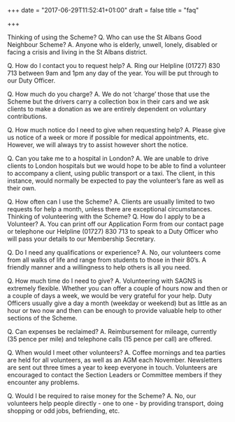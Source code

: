 +++
date = "2017-06-29T11:52:41+01:00"
draft = false
title = "faq"

+++

Thinking of using the Scheme?
Q. Who can use the St Albans Good Neighbour Scheme?
A. Anyone who is elderly, unwell, lonely, disabled or facing a crisis and living in the St Albans district.

Q. How do I contact you to request help?
A. Ring our Helpline (01727) 830 713 between 9am and 1pm any day of the year.  You will be put through to our Duty Officer.

Q. How much do you charge?
A. We do not ‘charge’ those that use the Scheme but the drivers carry a collection box in their cars and we ask clients to make a donation as we are entirely dependent on voluntary contributions.

Q. How much notice do I need to give when requesting help?
A. Please give us notice of a week or more if possible for medical appointments, etc.  However, we will always try to assist however short the notice.

Q. Can you take me to a hospital in London?
A. We are unable to drive clients to London hospitals but we would hope to be able to find a volunteer to accompany a client, using public transport or a taxi.  The client, in this instance, would normally be expected to pay the volunteer’s fare as well as their own.

Q. How often can I use the Scheme?
A. Clients are usually limited to two requests for help a month, unless there are exceptional circumstances.
Thinking of volunteering with the Scheme?
Q. How do I apply to be a Volunteer?
A. You can print off our Application Form from our contact page or telephone our Helpline (01727) 830 713 to speak to a Duty Officer who will pass your details to our Membership Secretary.

Q. Do I need any qualifications or experience?
A. No, our volunteers come from all walks of life and range from students to those in their 80’s.  A friendly manner and a willingness to help others is all you need.

Q. How much time do I need to give?
A. Volunteering with SAGNS is extremely flexible. Whether you can offer a couple of hours now and then or a couple of days a week, we would be very grateful for your help.  Duty Officers usually give a day a month (weekday or weekend) but as little as an hour or two now and then can be enough to provide valuable help to other sections of the Scheme.

Q. Can expenses be reclaimed?
A. Reimbursement for mileage, currently (35 pence per mile) and telephone calls (15 pence per call) are offered.

Q. When would I meet other volunteers?
A. Coffee mornings and tea parties are held for all volunteers, as well as an AGM each November.   Newsletters are sent out three times a year to keep everyone in touch.    Volunteers are encouraged to contact the Section Leaders or Committee members if they encounter any problems.

Q. Would I be required to raise money for the Scheme?
A. No, our volunteers help people directly - one to one - by providing transport, doing shopping or odd jobs, befriending, etc.
